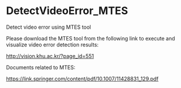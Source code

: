 # DetectVideoError_MTES
Detect video error using MTES tool

Please download the MTES tool from the following link to execute and visualize video error detection results:

http://vision.khu.ac.kr/?page_id=551

Documents related to MTES:

https://link.springer.com/content/pdf/10.1007/11428831_129.pdf
